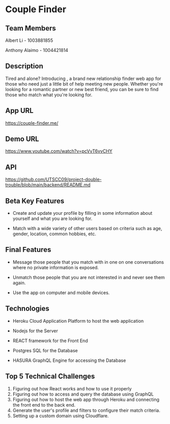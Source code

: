 # Couple Finder #

## Team Members ##

Albert Li - 1003881855

Anthony Alaimo - 1004421814

## Description ##

Tired and alone? Introducing <insert name here>,
a brand new relationship finder web app for those who need just a little bit of help meeting new people.
Whether you're looking for a romantic partner or new best friend, you can be sure to find those who match what you're looking for.
  
## App URL ##
https://couple-finder.me/

## Demo URL ##
https://www.youtube.com/watch?v=pcVvT6vvCHY

## API ##
https://github.com/UTSCC09/project-double-trouble/blob/main/backend/README.md

## Beta Key Features ##

- Create and update your profile by filling in some information about yourself and what you are looking for.

- Match with a wide variety of other users based on criteria such as age, gender, location, common hobbies, etc.

## Final Features ##

- Message those people that you match with in one on one conversations where no private information is exposed.

- Unmatch those people that you are not interested in and never see them again.

- Use the app on computer and mobile devices.

## Technologies ##

- Heroku Cloud Application Platform to host the web application

- Nodejs for the Server

- REACT framework for the Front End

- Postgres SQL for the Database

- HASURA GraphQL Engine for accessing the Database

## Top 5 Technical Challenges ##

1. Figuring out how React works and how to use it properly
2. Figuring out how to access and query the database using GraphQL
3. Figuring out how to host the web app through Heroku and connecting the front end to the back end.
4. Generate the user's profile and filters to configure their match criteria.
5. Setting up a custom domain using Cloudflare.
